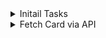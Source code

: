 <details>
<summary>Initail Tasks</summary>

- Get dummy server running
- Get dummy page running
- Setup Venv (Tests, QA, per-commit)

Done, can Run website and have working pre-commit

</details>

<details>
<summary>Fetch Card via API</summary>

- Task
  Fetch given card from db as a test, show card data and image

- Done when:
  There is a field for card name
  Page calls card
  Page shows card data and image

</details>

